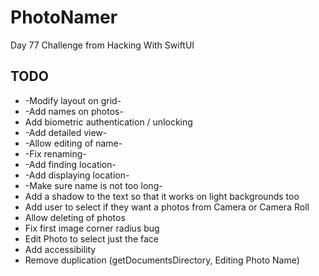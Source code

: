 # PhotoNamer
Day 77 Challenge from Hacking With SwiftUI

## TODO

* -Modify layout on grid-
* -Add names on photos-
* Add biometric authentication / unlocking
* -Add detailed view-
* -Allow editing of name-
* -Fix renaming-
* -Add finding location-
* -Add displaying location-
* -Make sure name is not too long-
* Add a shadow to the text so that it works on light backgrounds too
* Add user to select if they want a photos from Camera or Camera Roll
* Allow deleting of photos
* Fix first image corner radius bug
* Edit Photo to select just the face
* Add accessibility
* Remove duplication (getDocumentsDirectory, Editing Photo Name)
